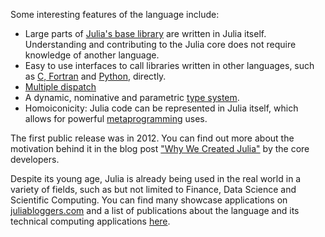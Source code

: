 Some interesting features of the language include:
- Large parts of [Julia's base library](https://github.com/julialang/julia) are written in Julia itself. Understanding and contributing to the Julia core does not require knowledge of another language.
- Easy to use interfaces to call libraries written in other languages, such as [C, Fortran](http://docs.julialang.org/en/stable/manual/calling-c-and-fortran-code/) and [Python](https://github.com/JuliaPy/PyCall.jl), directly.
- [Multiple dispatch](http://docs.julialang.org/en/stable/manual/methods/#man-methods)
- A dynamic, nominative and parametric [type system](http://docs.julialang.org/en/stable/manual/types/).
- Homoiconicity: Julia code can be represented in Julia itself, which allows for powerful [metaprogramming](http://docs.julialang.org/en/stable/manual/metaprogramming/) uses.

The first public release was in 2012. You can find out more about the motivation behind it in the blog post ["Why We Created Julia"](http://julialang.org/blog/2012/02/why-we-created-julia) by the core developers.

Despite its young age, Julia is already being used in the real world in a variety of fields, such as but not limited to Finance, Data Science and Scientific Computing. You can find many showcase applications on [juliabloggers.com](http://www.juliabloggers.com/) and a list of publications about the language and its technical computing applications [here](http://julialang.org/publications/).
